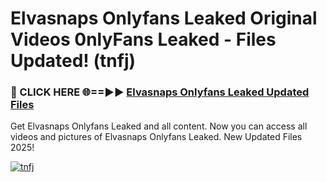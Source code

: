 # Elvasnaps Onlyfans Leaked Original Videos 0nlyFans Leaked - Files Updated! (tnfj)

<h3>🔴 CLICK HERE 🌐==►► <a href="https://tinyurl.com/2jnfzry5" rel="nofollow">Elvasnaps Onlyfans Leaked Updated Files</a></h3>

Get Elvasnaps Onlyfans Leaked and all content. Now you can access all videos and pictures of Elvasnaps Onlyfans Leaked. New Updated Files 2025!

[![tnfj](https://i.imgur.com/GyGTBgg.gif)](https://tinyurl.com/2jnfzry5)
